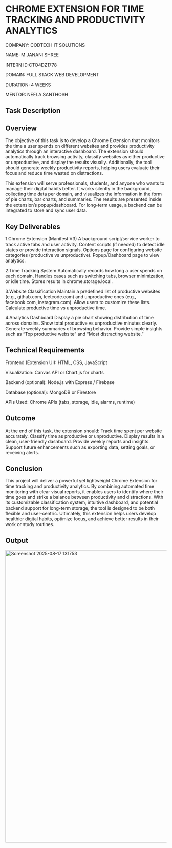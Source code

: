 # CHROME EXTENSION FOR TIME TRACKING AND PRODUCTIVITY ANALYTICS

COMPANY: CODTECH IT SOLUTIONS

NAME: M.JANANI SHREE

INTERN ID:CTO4DZ1778

DOMAIN: FULL STACK WEB DEVELOPMENT

DURATION: 4 WEEKS

MENTOR: NEELA SANTHOSH

## Task Description

## Overview
The objective of this task is to develop a Chrome Extension that monitors the time a user spends on different websites and provides productivity analytics through an interactive dashboard. The extension should automatically track browsing activity, classify websites as either productive or unproductive, and display the results visually. Additionally, the tool should generate weekly productivity reports, helping users evaluate their focus and reduce time wasted on distractions.

This extension will serve professionals, students, and anyone who wants to manage their digital habits better. It works silently in the background, collecting time data per domain, and visualizes the information in the form of pie charts, bar charts, and summaries. The results are presented inside the extension’s popup/dashboard. For long-term usage, a backend can be integrated to store and sync user data.

## Key Deliverables

1.Chrome Extension (Manifest V3)
A background script/service worker to track active tabs and user activity.
Content scripts (if needed) to detect idle states or provide interaction signals.
Options page for configuring website categories (productive vs unproductive).
Popup/Dashboard page to view analytics.

2.Time Tracking System
Automatically records how long a user spends on each domain.
Handles cases such as switching tabs, browser minimization, or idle time.
Stores results in chrome.storage.local.

3.Website Classification
Maintain a predefined list of productive websites (e.g., github.com, leetcode.com) and unproductive ones (e.g., facebook.com, instagram.com).
Allow users to customize these lists.
Calculate productive time vs unproductive time.

4.Analytics Dashboard
Display a pie chart showing distribution of time across domains.
Show total productive vs unproductive minutes clearly.
Generate weekly summaries of browsing behavior.
Provide simple insights such as “Top productive website” and “Most distracting website.”

## Technical Requirements

Frontend (Extension UI): HTML, CSS, JavaScript

Visualization: Canvas API or Chart.js for charts

Backend (optional): Node.js with Express / Firebase

Database (optional): MongoDB or Firestore

APIs Used: Chrome APIs (tabs, storage, idle, alarms, runtime)

## Outcome

At the end of this task, the extension should:
Track time spent per website accurately.
Classify time as productive or unproductive.
Display results in a clean, user-friendly dashboard.
Provide weekly reports and insights.
Support future enhancements such as exporting data, setting goals, or receiving alerts.

## Conclusion

This project will deliver a powerful yet lightweight Chrome Extension for time tracking and productivity analytics. By combining automated time monitoring with clear visual reports, it enables users to identify where their time goes and strike a balance between productivity and distractions. With its customizable classification system, intuitive dashboard, and potential backend support for long-term storage, the tool is designed to be both flexible and user-centric. Ultimately, this extension helps users develop healthier digital habits, optimize focus, and achieve better results in their work or study routines.

## Output
<img width="899" height="913" alt="Screenshot 2025-08-17 131753" src="https://github.com/user-attachments/assets/8dad9da0-e51e-4b1d-ab86-c0b75c4e1a66" />

